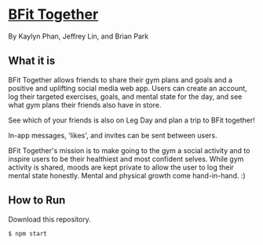 # <a href="https://docs.google.com/presentation/d/1dOA08SkuOG8YqfV2G8m-n2OJxrChyID3nbtH7jvoOlI/edit?usp=sharing">BFit Together</a>

By Kaylyn Phan, Jeffrey Lin, and Brian Park

## What it is

BFit Together allows friends to share their gym plans and goals and a positive and uplifting social media web app. Users can create an account, log their targeted exercises, goals, and mental state for the day, and see what gym plans their friends also have in store. 

See which of your friends is also on Leg Day and plan a trip to BFit together!

In-app messages, 'likes', and invites can be sent between users. 

BFit Together's mission is to make going to the gym a social activity and to inspire users to be their healthiest and most confident selves. While gym activity is shared, moods are kept private to allow the user to log their mental state honestly. Mental and physical growth come hand-in-hand. :)

## How to Run

Download this repository.
```[bash]
$ npm start
```

